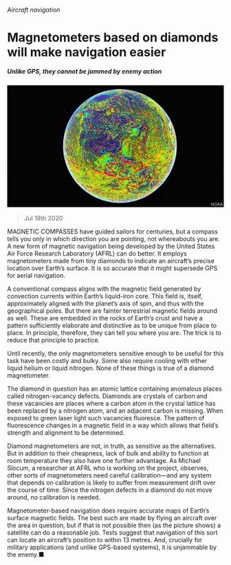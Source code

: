 ###### Aircraft navigation

# Magnetometers based on diamonds will make navigation easier 

##### Unlike GPS, they cannot be jammed by enemy action 

![image](images/20200718_STP003_0.jpg) 

> Jul 18th 2020 

MAGNETIC COMPASSES have guided sailors for centuries, but a compass tells you only in which direction you are pointing, not whereabouts you are. A new form of magnetic navigation being developed by the United States Air Force Research Laboratory (AFRL) can do better. It employs magnetometers made from tiny diamonds to indicate an aircraft’s precise location over Earth’s surface. It is so accurate that it might supersede GPS for aerial navigation.

A conventional compass aligns with the magnetic field generated by convection currents within Earth’s liquid-iron core. This field is, itself, approximately aligned with the planet’s axis of spin, and thus with the geographical poles. But there are fainter terrestrial magnetic fields around as well. These are embedded in the rocks of Earth’s crust and have a pattern sufficiently elaborate and distinctive as to be unique from place to place. In principle, therefore, they can tell you where you are. The trick is to reduce that principle to practice.


Until recently, the only magnetometers sensitive enough to be useful for this task have been costly and bulky. Some also require cooling with either liquid helium or liquid nitrogen. None of these things is true of a diamond magnetometer.

The diamond in question has an atomic lattice containing anomalous places called nitrogen-vacancy defects. Diamonds are crystals of carbon and these vacancies are places where a carbon atom in the crystal lattice has been replaced by a nitrogen atom, and an adjacent carbon is missing. When exposed to green laser light such vacancies fluoresce. The pattern of fluorescence changes in a magnetic field in a way which allows that field’s strength and alignment to be determined.

Diamond magnetometers are not, in truth, as sensitive as the alternatives. But in addition to their cheapness, lack of bulk and ability to function at room temperature they also have one further advantage. As Michael Slocum, a researcher at AFRL who is working on the project, observes, other sorts of magnetometers need careful calibration—and any system that depends on calibration is likely to suffer from measurement drift over the course of time. Since the nitrogen defects in a diamond do not move around, no calibration is needed.

Magnetometer-based navigation does require accurate maps of Earth’s surface magnetic fields. The best such are made by flying an aircraft over the area in question, but if that is not possible then (as the picture shows) a satellite can do a reasonable job. Tests suggest that navigation of this sort can locate an aircraft’s position to within 13 metres. And, crucially for military applications (and unlike GPS-based systems), it is unjammable by the enemy.■

